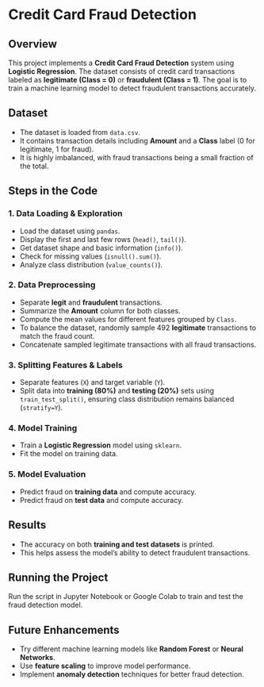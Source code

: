 # Credit Card Fraud Detection

## Overview
This project implements a **Credit Card Fraud Detection** system using **Logistic Regression**. The dataset consists of credit card transactions labeled as **legitimate (Class = 0)** or **fraudulent (Class = 1)**. The goal is to train a machine learning model to detect fraudulent transactions accurately.

## Dataset
- The dataset is loaded from `data.csv`.
- It contains transaction details including **Amount** and a **Class** label (0 for legitimate, 1 for fraud).
- It is highly imbalanced, with fraud transactions being a small fraction of the total.

## Steps in the Code

### 1. Data Loading & Exploration
- Load the dataset using `pandas`.
- Display the first and last few rows (`head()`, `tail()`).
- Get dataset shape and basic information (`info()`).
- Check for missing values (`isnull().sum()`).
- Analyze class distribution (`value_counts()`).

### 2. Data Preprocessing
- Separate **legit** and **fraudulent** transactions.
- Summarize the **Amount** column for both classes.
- Compute the mean values for different features grouped by `Class`.
- To balance the dataset, randomly sample 492 **legitimate** transactions to match the fraud count.
- Concatenate sampled legitimate transactions with all fraud transactions.

### 3. Splitting Features & Labels
- Separate features (`X`) and target variable (`Y`).
- Split data into **training (80%)** and **testing (20%)** sets using `train_test_split()`, ensuring class distribution remains balanced (`stratify=Y`).

### 4. Model Training
- Train a **Logistic Regression** model using `sklearn`.
- Fit the model on training data.

### 5. Model Evaluation
- Predict fraud on **training data** and compute accuracy.
- Predict fraud on **test data** and compute accuracy.

## Results
- The accuracy on both **training and test datasets** is printed.
- This helps assess the model’s ability to detect fraudulent transactions.



## Running the Project
Run the script in Jupyter Notebook or Google Colab to train and test the fraud detection model.

## Future Enhancements
- Try different machine learning models like **Random Forest** or **Neural Networks**.
- Use **feature scaling** to improve model performance.
- Implement **anomaly detection** techniques for better fraud detection.


